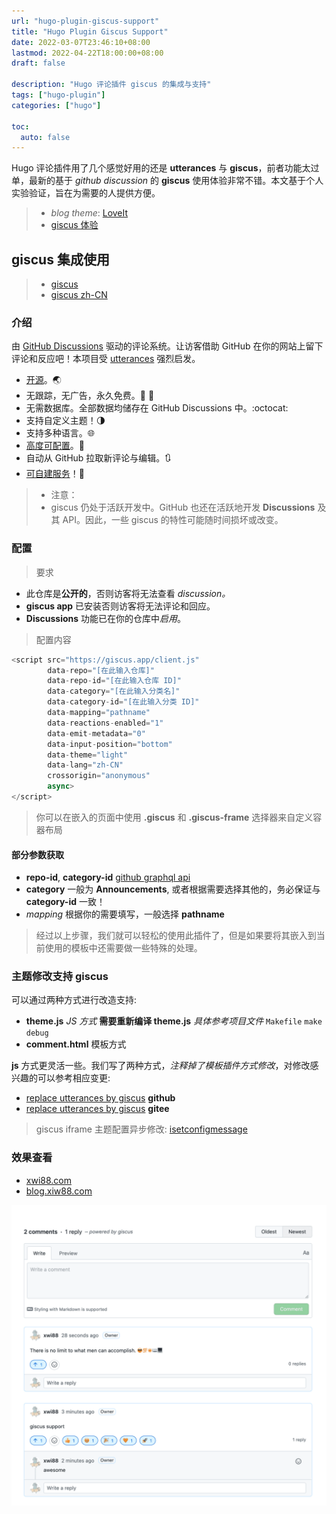 ```yaml
---
url: "hugo-plugin-giscus-support"
title: "Hugo Plugin Giscus Support"
date: 2022-03-07T23:46:10+08:00
lastmod: 2022-04-22T18:00:00+08:00
draft: false

description: "Hugo 评论插件 giscus 的集成与支持"
tags: ["hugo-plugin"]
categories: ["hugo"]

toc:
  auto: false
---
```


Hugo 评论插件用了几个感觉好用的还是 **utterances** 与 **giscus**，前者功能太过单，最新的基于 *github discussion* 的 **giscus** 使用体验非常不错。本文基于个人实验验证，旨在为需要的人提供方便。

<!--more-->

>- *blog theme*: [LoveIt](https://github.com/xwi88/LoveIt.git)
>- [giscus 体验](https://blog.xwi88.com)

## giscus 集成使用

>- [giscus](https://giscus.app)
>- [giscus zh-CN](https://giscus.app/zh-CN)

### 介绍

由 [GitHub Discussions](https://docs.github.com/en/discussions) 驱动的评论系统。让访客借助 GitHub 在你的网站上留下评论和反应吧！本项目受 [utterances](https://github.com/utterance/utterances) 强烈启发。

- [开源](https://github.com/giscus/giscus)。🌏
- 无跟踪，无广告，永久免费。📡 🚫
- 无需数据库。全部数据均储存在 GitHub Discussions 中。:octocat:
- 支持自定义主题！🌗
- 支持多种语言。🌐
- [高度可配置](https://github.com/giscus/giscus/blob/main/ADVANCED-USAGE.md)。🔧
- 自动从 GitHub 拉取新评论与编辑。🔃
- [可自建服务](https://github.com/giscus/giscus/blob/main/SELF-HOSTING.md)！🤳

>- 注意：
>- giscus 仍处于活跃开发中。GitHub 也还在活跃地开发 **Discussions** 及其 API。因此，一些 giscus 的特性可能随时间损坏或改变。

### 配置

>要求

- 此仓库是**公开的**，否则访客将无法查看 *discussion。*
- **giscus app** 已安装否则访客将无法评论和回应。
- **Discussions** 功能已在你的仓库中*启用*。

>配置内容

```js
<script src="https://giscus.app/client.js"
        data-repo="[在此输入仓库]"
        data-repo-id="[在此输入仓库 ID]"
        data-category="[在此输入分类名]"
        data-category-id="[在此输入分类 ID]"
        data-mapping="pathname"
        data-reactions-enabled="1"
        data-emit-metadata="0"
        data-input-position="bottom"
        data-theme="light"
        data-lang="zh-CN"
        crossorigin="anonymous"
        async>
</script>
```

>你可以在嵌入的页面中使用 **.giscus** 和 **.giscus-frame** 选择器来自定义容器布局

#### 部分参数获取

- **repo-id**, **category-id** [github graphql api](https://docs.github.com/en/graphql/overview/explorer)
- **category** 一般为 **Announcements**, 或者根据需要选择其他的，务必保证与 **category-id** 一致！
- *mapping* 根据你的需要填写，一般选择 **pathname**

>经过以上步骤，我们就可以轻松的使用此插件了，但是如果要将其嵌入到当前使用的模板中还需要做一些特殊的处理。

### 主题修改支持 **giscus**

可以通过两种方式进行改造支持:

- **theme.js** *JS 方式* **需要重新编译 theme.js** *具体参考项目文件* `Makefile` `make debug`
- **comment.html** 模板方式

**js** 方式更灵活一些。我们写了两种方式，*注释掉了模板插件方式修改*，对修改感兴趣的可以参考相应变更:

- [replace utterances by giscus](https://github.com/xwi88/xwi88.github.io.source/commit/5fa8d4181406cfbfc440df979145ff18c29ca40c) **github**
- [replace utterances by giscus](https://gitee.com/xwi88/xwi88/commit/5fa8d4181406cfbfc440df979145ff18c29ca40c) **gitee**

>giscus iframe 主题配置异步修改: [isetconfigmessage](https://github.com/giscus/giscus/blob/main/ADVANCED-USAGE.md#isetconfigmessage)

### 效果查看

- [xwi88.com](https://xwi88.com/)
- [blog.xiw88.com](https://blog.xwi88.com/)

![hugo_giscus_demo](/images/screen_img/hugo_giscus_demo.png)
